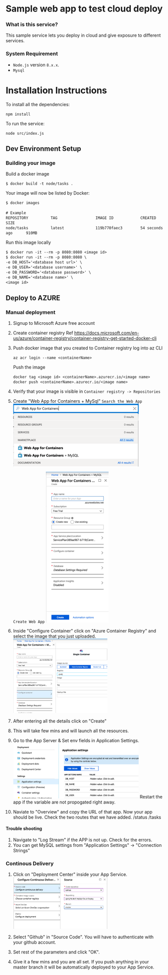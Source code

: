 # Sample web app to test cloud deploy

### What is this service?
This sample service lets you deploy in cloud and give exposure to different services. 

### System Requirement

- `Node.js` version `8.x.x`.
- `Mysql`

# Installation Instructions

To install all the dependencies:

```
npm install
```

To run the service:

```
node src/index.js     
```


## Dev Environment Setup


### Building your image

Build a docker image
```
$ docker build -t node/tasks .
```

Your image will now be listed by Docker:
```
$ docker images

# Example
REPOSITORY          TAG                 IMAGE ID            CREATED             SIZE
node/tasks          latest              119b770faec3        54 seconds ago      910MB
```

Run this image locally
```
$ docker run -it --rm -p 8080:8080 <image id>
$ docker run -it --rm -p 8080:8080 \
-e DB_HOST='<database host url>' \
-e DB_USER='<database username>' \
-e DB_PASSWORD='<database password>' \
-e DB_NAME='<database name>' \
<image id>
```


## Deploy to AZURE

### Manual deployment
1. Signup to Microsoft Azure free account 
1. Create container registry
    Ref https://docs.microsoft.com/en-us/azure/container-registry/container-registry-get-started-docker-cli

1. Push docker image that you created to Container registry 
    log into az CLI 
    ```
    az acr login --name <containerName>
    ```

    Push the image
    ```
    docker tag <image id> <containerName>.azurecr.io/<image name>   
    docker push <containerName>.azurecr.io/<image name>  

    ```
1. Verify that your image is visible in `Container registry -> Repositories`

1. Create "Web App for Containers + MySql"
   `Search the Web App`
   <img alt="Create Web App" src="https://github.com/ajeetj/NodeJS-MySql-Cloud-Deploy/blob/master/src/img/search-web-app.png" width="400">

   `Create Web App`
   <img alt="Create Web App" src="https://github.com/ajeetj/NodeJS-MySql-Cloud-Deploy/blob/master/src/img/create-web-app+mysql.png" width="200">
 
    
1. Inside "Configure Container" click on "Azure Container Registry" and select the image that you just uploaded.
   <img alt="Create Web App" src="https://github.com/ajeetj/NodeJS-MySql-Cloud-Deploy/blob/master/src/img/configure-container.png" width="300">

1. After entering all the details click on "Create"

1. This will take few mins and will launch all the resources. 

1. Go to the App Server & Set env fields in Application Settings. 
   <img alt="Setting env variables" src="https://github.com/ajeetj/NodeJS-MySql-Cloud-Deploy/blob/master/src/img/env-var.png" width="400">
   Restart the app if the variable are not propogated right away. 

1. Naviate to "Overview" and copy the URL of that app. Now your app should be live. 
   Check the two routes that we have added. 
   <URL>/status
   <URL>/tasks

#### Trouble shooting
1. Navigate to "Log Stream" if the APP is not up. Check for the errors.
1. You can get MySQL settings from "Application Settings" -> "Connection Strings" 


### Continous Delivery

1. Click on "Deployment Center" inside your App Service. 
   <img alt="Setting env variables" src="https://github.com/ajeetj/NodeJS-MySql-Cloud-Deploy/blob/master/src/img/configure-continuous-delivery.png" width="300">

1. Select "Github" in "Source Code". 
   You will have to authenticate with your github account.

1. Set rest of the parameters and click "OK".

1. Give it a few mins and you are all set. If you push anything in your master branch it will be automatically deployed to your App Service. 


